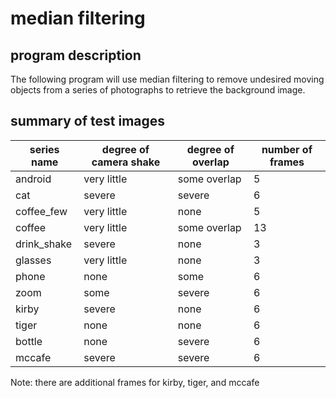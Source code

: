 # median filtering
## program description
The following program will use median filtering to remove undesired moving objects from a series of photographs to retrieve the background image.

## summary of test images
| series name | degree of camera shake | degree of overlap | number of frames |
| --------- | ----------------- | -------------- | ------------- |
| android | very little | some overlap | 5 |
| cat | severe | severe | 6 |
| coffee_few | very little | none | 5 |
| coffee | very little | some overlap | 13 |
| drink_shake | severe | none | 3 |
| glasses | very little | none | 3 |
| phone | none | some | 6 |
| zoom | some | severe | 6 |
| kirby | severe | none | 6 |
| tiger | none | none | 6 |
| bottle | none | severe | 6 |
| mccafe | severe | severe | 6 |

Note: there are additional frames for kirby, tiger, and mccafe